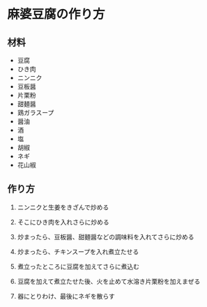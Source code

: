 # 麻婆豆腐の作り方

## 材料
* 豆腐
* ひき肉
* ニンニク
* 豆板醤
* 片栗粉
* 甜麺醤
* 鶏ガラスープ
* 醤油
* 酒
* 塩
* 胡椒
* ネギ
* 花山椒

## 作り方
1. ニンニクと生姜をきざんで炒める

2. そこにひき肉を入れさらに炒める

3. 炒まったら、豆板醤、甜麺醤などの調味料を入れてさらに炒める

4. 炒まったら、チキンスープを入れ煮立たせる

5. 煮立ったところに豆腐を加えてさらに煮込む

6. 豆腐を加えて煮立たせた後、火を止めて水溶き片栗粉を加えまぜる

7. 器にとりわけ、最後にネギを散らす

